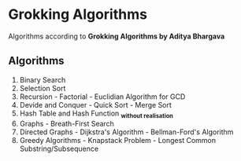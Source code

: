 # Grokking Algorithms

Algorithms according to **Grokking Algorithms by Aditya Bhargava**

## Algorithms

1. Binary Search
2. Selection Sort
3. Recursion - Factorial - Euclidian Algorithm for GCD
4. Devide and Conquer - Quick Sort - Merge Sort
5. Hash Table and Hash Function **<sub>without realisation</sub>**
6. Graphs - Breath-First Search
7. Directed Graphs - Dijkstra's Algorithm - Bellman-Ford's Algorithm
8. Greedy Algorithms - Knapstack Problem - Longest Common Substring/Subsequence
